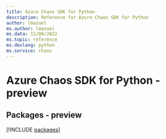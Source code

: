 ```yaml
---
title: Azure Chaos SDK for Python
description: Reference for Azure Chaos SDK for Python
author: lmazuel
ms.author: lmazuel
ms.data: 12/08/2022
ms.topic: reference
ms.devlang: python
ms.service: chaos
---
```

# Azure Chaos SDK for Python - preview
## Packages - preview
[!INCLUDE [packages](chaos-index.md)]
